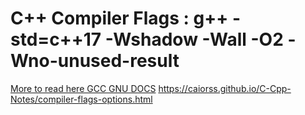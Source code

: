 # C++ Compiler Flags : g++ -std=c++17 -Wshadow -Wall -O2 -Wno-unused-result
[More to read here GCC GNU DOCS](https://gcc.gnu.org/onlinedocs/gcc/#toc-GCC-Command-Options)
https://caiorss.github.io/C-Cpp-Notes/compiler-flags-options.html